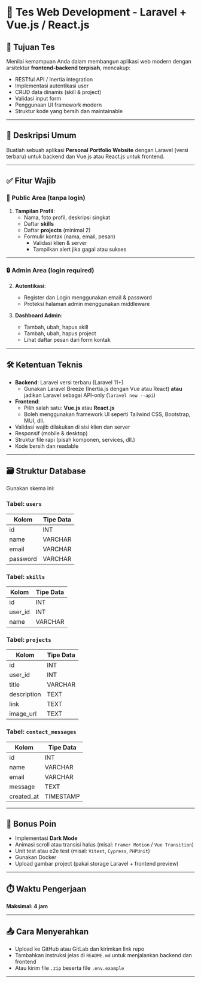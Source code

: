 # 🚀 Tes Web Development - Laravel + Vue.js / React.js

## 🎯 Tujuan Tes

Menilai kemampuan Anda dalam membangun aplikasi web modern dengan arsitektur **frontend-backend terpisah**, mencakup:

- RESTful API / Inertia integration
- Implementasi autentikasi user
- CRUD data dinamis (skill & project)
- Validasi input form
- Penggunaan UI framework modern
- Struktur kode yang bersih dan maintainable

---

## 📌 Deskripsi Umum

Buatlah sebuah aplikasi **Personal Portfolio Website** dengan Laravel (versi terbaru) untuk backend dan Vue.js atau React.js untuk frontend.

---

## ✅ Fitur Wajib

### 👤 Public Area (tanpa login)

1. **Tampilan Profil**:
   - Nama, foto profil, deskripsi singkat
   - Daftar **skills**
   - Daftar **projects** (minimal 2)
   - Formulir kontak (nama, email, pesan)
     - Validasi klien & server
     - Tampilkan alert jika gagal atau sukses

---

### 🔒 Admin Area (login required)

2. **Autentikasi**:
   - Register dan Login menggunakan email & password
   - Proteksi halaman admin menggunakan middleware

3. **Dashboard Admin**:
   - Tambah, ubah, hapus skill
   - Tambah, ubah, hapus project
   - Lihat daftar pesan dari form kontak

---

## 🛠️ Ketentuan Teknis

- **Backend**: Laravel versi terbaru (Laravel 11+)
  - Gunakan Laravel Breeze (Inertia.js dengan Vue atau React) **atau** jadikan Laravel sebagai API-only (`laravel new --api`)
- **Frontend**:
  - Pilih salah satu: **Vue.js** atau **React.js**
  - Boleh menggunakan framework UI seperti Tailwind CSS, Bootstrap, MUI, dll.
- Validasi wajib dilakukan di sisi klien dan server
- Responsif (mobile & desktop)
- Struktur file rapi (pisah komponen, services, dll.)
- Kode bersih dan readable

---

## 🗃️ Struktur Database

Gunakan skema ini:

### Tabel: `users`
| Kolom      | Tipe Data |
|------------|------------|
| id         | INT       |
| name       | VARCHAR    |
| email      | VARCHAR    |
| password   | VARCHAR    |

### Tabel: `skills`
| Kolom    | Tipe Data |
|----------|-----------|
| id       | INT      |
| user_id  | INT      |
| name     | VARCHAR   |

### Tabel: `projects`
| Kolom      | Tipe Data |
|------------|-----------|
| id         | INT      |
| user_id    | INT      |
| title      | VARCHAR   |
| description| TEXT      |
| link       | TEXT      |
| image_url  | TEXT      |

### Tabel: `contact_messages`
| Kolom      | Tipe Data |
|------------|-----------|
| id         | INT      |
| name       | VARCHAR   |
| email      | VARCHAR   |
| message    | TEXT      |
| created_at | TIMESTAMP |

---

## 🎁 Bonus Poin

- Implementasi **Dark Mode**
- Animasi scroll atau transisi halus (misal: `Framer Motion` / `Vue Transition`)
- Unit test atau e2e test (misal: `Vitest`, `Cypress`, `PHPUnit`)
- Gunakan Docker
- Upload gambar project (pakai storage Laravel + frontend preview)

---

## ⏱️ Waktu Pengerjaan

**Maksimal: 4 jam**

---

## 📤 Cara Menyerahkan

- Upload ke GitHub atau GitLab dan kirimkan link repo
- Tambahkan instruksi jelas di `README.md` untuk menjalankan backend dan frontend
- Atau kirim file `.zip` beserta file `.env.example`

---


